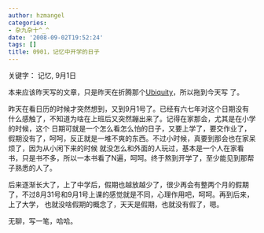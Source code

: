 ```yaml
---
author: hzmangel
categories:
- 杂九杂十^_^
date: '2008-09-02T19:52:24'
tags: []
title: 0901，记忆中开学的日子
---
```

关键字： 记忆, 9月1日

本来应该昨天写的文章，只是昨天在折腾那个[Ubiquity](https://wiki.mozilla.org/Labs/Ubiquity)，所以拖到今天写
了。

昨天在看日历的时候才突然想到，又到9月1号了。已经有六七年对这个日期没有什么感触了，不知道为啥在上班后又突然蹦出来了。记得在家那会，尤其是在小学的时候，这个
日期可就是一个怎么看怎么怕的日子，又要上学了，要交作业了，假期没有了，呵呵，反正就是一堆不爽的东西。不过小时候，真要到那会也在家呆烦了，因为从小闲下来的时候
就没怎么和外面的人玩过，基本是一个人在家看书，只是书不多，所以一本书看了N遍，呵呵。终于熬到开学了，至少能见到那帮子熟悉的人了。

后来逐渐长大了，上了中学后，假期也越放越少了，很少再会有整两个月的假期了，不过8月31号和9月1号上课的感觉就是不同，心理作用吧，呵呵。再到后来，上了大学，
也就没啥假期的概念了，天天是假期，也就没有假了，嗯。

无聊，写一笔，哈哈。